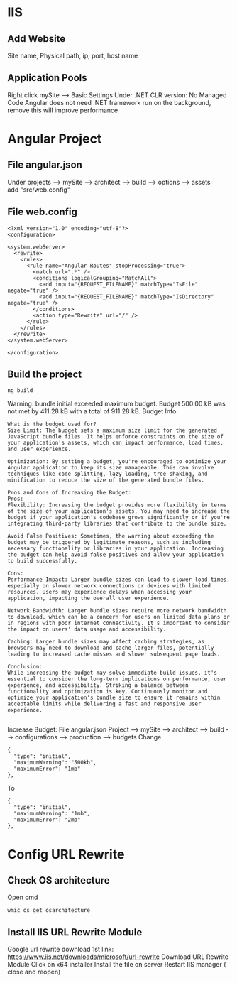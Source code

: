 # IIS
## Add Website
Site name, Physical path, ip, port, host name
## Application Pools
Right click mySite --> Basic Settings
Under .NET CLR version: No Managed Code
Angular does not need .NET framework run on the background, remove this will improve performance

# Angular Project
## File angular.json
Under projects --> mySite --> architect --> build --> options --> assets <br>
add "src/web.config"



## File web.config
```
<?xml version="1.0" encoding="utf-8"?>
<configuration>

<system.webServer>
  <rewrite>
    <rules>
      <rule name="Angular Routes" stopProcessing="true">
        <match url=".*" />
        <conditions logicalGrouping="MatchAll">
          <add input="{REQUEST_FILENAME}" matchType="IsFile" negate="true" />
          <add input="{REQUEST_FILENAME}" matchType="IsDirectory" negate="true" />
        </conditions>
        <action type="Rewrite" url="/" />
      </rule>
    </rules>
  </rewrite>
</system.webServer>

</configuration>
```

## Build the project
```
ng build
```
Warning: bundle initial exceeded maximum budget. Budget 500.00 kB was not met by 411.28 kB with a total of 911.28 kB.
Budget Info:
```
What is the budget used for?
Size Limit: The budget sets a maximum size limit for the generated JavaScript bundle files. It helps enforce constraints on the size of your application's assets, which can impact performance, load times, and user experience.

Optimization: By setting a budget, you're encouraged to optimize your Angular application to keep its size manageable. This can involve techniques like code splitting, lazy loading, tree shaking, and minification to reduce the size of the generated bundle files.

Pros and Cons of Increasing the Budget:
Pros:
Flexibility: Increasing the budget provides more flexibility in terms of the size of your application's assets. You may need to increase the budget if your application's codebase grows significantly or if you're integrating third-party libraries that contribute to the bundle size.

Avoid False Positives: Sometimes, the warning about exceeding the budget may be triggered by legitimate reasons, such as including necessary functionality or libraries in your application. Increasing the budget can help avoid false positives and allow your application to build successfully.

Cons:
Performance Impact: Larger bundle sizes can lead to slower load times, especially on slower network connections or devices with limited resources. Users may experience delays when accessing your application, impacting the overall user experience.

Network Bandwidth: Larger bundle sizes require more network bandwidth to download, which can be a concern for users on limited data plans or in regions with poor internet connectivity. It's important to consider the impact on users' data usage and accessibility.

Caching: Larger bundle sizes may affect caching strategies, as browsers may need to download and cache larger files, potentially leading to increased cache misses and slower subsequent page loads.

Conclusion:
While increasing the budget may solve immediate build issues, it's essential to consider the long-term implications on performance, user experience, and accessibility. Striking a balance between functionality and optimization is key. Continuously monitor and optimize your application's bundle size to ensure it remains within acceptable limits while delivering a fast and responsive user experience.


```
Increase Budget:
File angular.json
Project --> mySite --> architect --> build --> configurations --> production --> budgets
Change
```
{
  "type": "initial",
  "maximumWarning": "500kb",
  "maximumError": "1mb"
},
```
To
```
{
  "type": "initial",
  "maximumWarning": "1mb",
  "maximumError": "2mb"
},
```

# Config URL Rewrite
## Check OS architecture
Open cmd
```
wmic os get osarchitecture
```
## Install IIS URL Rewrite Module
Google url rewrite download
1st link: https://www.iis.net/downloads/microsoft/url-rewrite
Download URL Rewrite Module
Click on x64 installer
Install the file on server
Restart IIS manager ( close and reopen)




